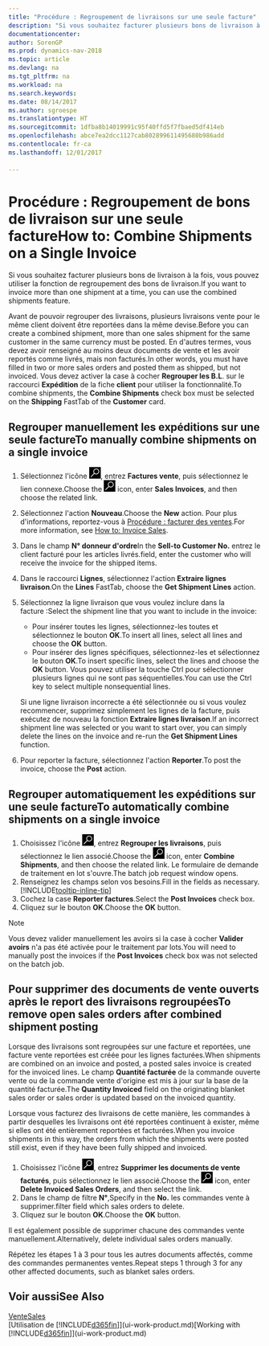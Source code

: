 ```yaml
---
title: "Procédure : Regroupement de livraisons sur une seule facture"
description: "Si vous souhaitez facturer plusieurs bons de livraison à la fois, vous pouvez utiliser la fonction de regroupement des bons de livraison."
documentationcenter: 
author: SorenGP
ms.prod: dynamics-nav-2018
ms.topic: article
ms.devlang: na
ms.tgt_pltfrm: na
ms.workload: na
ms.search.keywords: 
ms.date: 08/14/2017
ms.author: sgroespe
ms.translationtype: HT
ms.sourcegitcommit: 1dfba8b14019991c95f40ffd5f7fbaed5df414eb
ms.openlocfilehash: abce7ea2dcc1127cab802899611495680b986add
ms.contentlocale: fr-ca
ms.lasthandoff: 12/01/2017

---
```

# <a name="how-to-combine-shipments-on-a-single-invoice"></a><span data-ttu-id="2dab4-103">Procédure : Regroupement de bons de livraison sur une seule facture</span><span class="sxs-lookup"><span data-stu-id="2dab4-103">How to: Combine Shipments on a Single Invoice</span></span>
<span data-ttu-id="2dab4-104">Si vous souhaitez facturer plusieurs bons de livraison à la fois, vous pouvez utiliser la fonction de regroupement des bons de livraison.</span><span class="sxs-lookup"><span data-stu-id="2dab4-104">If you want to invoice more than one shipment at a time, you can use the combined shipments feature.</span></span>  

 <span data-ttu-id="2dab4-105">Avant de pouvoir regrouper des livraisons, plusieurs livraisons vente pour le même client doivent être reportées dans la même devise.</span><span class="sxs-lookup"><span data-stu-id="2dab4-105">Before you can create a combined shipment, more than one sales shipment for the same customer in the same currency must be posted.</span></span> <span data-ttu-id="2dab4-106">En d'autres termes, vous devez avoir renseigné au moins deux documents de vente et les avoir reportés comme livrés, mais non facturés.</span><span class="sxs-lookup"><span data-stu-id="2dab4-106">In other words, you must have filled in two or more sales orders and posted them as shipped, but not invoiced.</span></span> <span data-ttu-id="2dab4-107">Vous devez activer la case à cocher **Regrouper les B.L**. sur le raccourci **Expédition** de la fiche **client** pour utiliser la fonctionnalité.</span><span class="sxs-lookup"><span data-stu-id="2dab4-107">To combine shipments, the **Combine Shipments** check box must be selected on the **Shipping** FastTab of the **Customer** card.</span></span>  

## <a name="to-manually-combine-shipments-on-a-single-invoice"></a><span data-ttu-id="2dab4-108">Regrouper manuellement les expéditions sur une seule facture</span><span class="sxs-lookup"><span data-stu-id="2dab4-108">To manually combine shipments on a single invoice</span></span>  
1. <span data-ttu-id="2dab4-109">Sélectionnez l'icône ![Page ou état pour la recherche](media/ui-search/search_small.png "Page ou état pour la recherche"), entrez **Factures vente**, puis sélectionnez le lien connexe.</span><span class="sxs-lookup"><span data-stu-id="2dab4-109">Choose the ![Search for Page or Report](media/ui-search/search_small.png "Search for Page or Report icon") icon, enter **Sales Invoices**, and then choose the related link.</span></span>  
2. <span data-ttu-id="2dab4-110">Sélectionnez l'action **Nouveau**.</span><span class="sxs-lookup"><span data-stu-id="2dab4-110">Choose the **New** action.</span></span> <span data-ttu-id="2dab4-111">Pour plus d'informations, reportez-vous à [Procédure : facturer des ventes](sales-how-invoice-sales.md).</span><span class="sxs-lookup"><span data-stu-id="2dab4-111">For more information, see [How to: Invoice Sales](sales-how-invoice-sales.md).</span></span>
3. <span data-ttu-id="2dab4-112">Dans le champ **N° donneur d'ordre**</span><span class="sxs-lookup"><span data-stu-id="2dab4-112">In the **Sell-to Customer No.**</span></span> <span data-ttu-id="2dab4-113">entrez le client facturé pour les articles livrés.</span><span class="sxs-lookup"><span data-stu-id="2dab4-113">field, enter the customer who will receive the invoice for the shipped items.</span></span>  
4. <span data-ttu-id="2dab4-114">Dans le raccourci **Lignes**, sélectionnez l'action **Extraire lignes livraison**.</span><span class="sxs-lookup"><span data-stu-id="2dab4-114">On the **Lines** FastTab, choose the **Get Shipment Lines** action.</span></span>  
5. <span data-ttu-id="2dab4-115">Sélectionnez la ligne livraison que vous voulez inclure dans la facture :</span><span class="sxs-lookup"><span data-stu-id="2dab4-115">Select the shipment line that you want to include in the invoice:</span></span>  

    - <span data-ttu-id="2dab4-116">Pour insérer toutes les lignes, sélectionnez-les toutes et sélectionnez le bouton **OK**.</span><span class="sxs-lookup"><span data-stu-id="2dab4-116">To insert all lines, select all lines and choose the **OK** button.</span></span>  
    - <span data-ttu-id="2dab4-117">Pour insérer des lignes spécifiques, sélectionnez-les et sélectionnez le bouton **OK**.</span><span class="sxs-lookup"><span data-stu-id="2dab4-117">To insert specific lines, select the lines and choose the **OK** button.</span></span> <span data-ttu-id="2dab4-118">Vous pouvez utiliser la touche Ctrl pour sélectionner plusieurs lignes qui ne sont pas séquentielles.</span><span class="sxs-lookup"><span data-stu-id="2dab4-118">You can use the Ctrl key to select multiple nonsequential lines.</span></span>  

    <span data-ttu-id="2dab4-119">Si une ligne livraison incorrecte a été sélectionnée ou si vous voulez recommencer, supprimez simplement les lignes de la facture, puis exécutez de nouveau la fonction **Extraire lignes livraison**.</span><span class="sxs-lookup"><span data-stu-id="2dab4-119">If an incorrect shipment line was selected or you want to start over, you can simply delete the lines on the invoice and re-run the **Get Shipment Lines** function.</span></span>  
7. <span data-ttu-id="2dab4-120">Pour reporter la facture, sélectionnez l'action **Reporter**.</span><span class="sxs-lookup"><span data-stu-id="2dab4-120">To post the invoice, choose the **Post** action.</span></span>  

## <a name="to-automatically-combine-shipments-on-a-single-invoice"></a><span data-ttu-id="2dab4-121">Regrouper automatiquement les expéditions sur une seule facture</span><span class="sxs-lookup"><span data-stu-id="2dab4-121">To automatically combine shipments on a single invoice</span></span>  
1. <span data-ttu-id="2dab4-122">Choisissez l'icône ![Page ou rapport pour la recherche](media/ui-search/search_small.png "icône Page ou rapport pour la recherche"), entrez **Regrouper les livraisons**, puis sélectionnez le lien associé.</span><span class="sxs-lookup"><span data-stu-id="2dab4-122">Choose the ![Search for Page or Report](media/ui-search/search_small.png "Search for Page or Report icon") icon, enter **Combine Shipments**, and then choose the related link.</span></span> <span data-ttu-id="2dab4-123">Le formulaire de demande de traitement en lot s'ouvre.</span><span class="sxs-lookup"><span data-stu-id="2dab4-123">The batch job request window opens.</span></span>  
2. <span data-ttu-id="2dab4-124">Renseignez les champs selon vos besoins.</span><span class="sxs-lookup"><span data-stu-id="2dab4-124">Fill in the fields as necessary.</span></span> [!INCLUDE[tooltip-inline-tip](includes/tooltip-inline-tip_md.md)]
3. <span data-ttu-id="2dab4-125">Cochez la case **Reporter factures**.</span><span class="sxs-lookup"><span data-stu-id="2dab4-125">Select the **Post Invoices** check box.</span></span>  
4.  <span data-ttu-id="2dab4-126">Cliquez sur le bouton **OK**.</span><span class="sxs-lookup"><span data-stu-id="2dab4-126">Choose the **OK** button.</span></span>  

> [!NOTE]  
>  <span data-ttu-id="2dab4-127">Vous devez valider manuellement les avoirs si la case à cocher **Valider avoirs** n'a pas été activée pour le traitement par lots.</span><span class="sxs-lookup"><span data-stu-id="2dab4-127">You will need to manually post the invoices if the **Post Invoices** check box was not selected on the batch job.</span></span>  

## <a name="to-remove-open-sales-orders-after-combined-shipment-posting"></a><span data-ttu-id="2dab4-128">Pour supprimer des documents de vente ouverts après le report des livraisons regroupées</span><span class="sxs-lookup"><span data-stu-id="2dab4-128">To remove open sales orders after combined shipment posting</span></span> 
<span data-ttu-id="2dab4-129">Lorsque des livraisons sont regroupées sur une facture et reportées, une facture vente reportées est créée pour les lignes facturées.</span><span class="sxs-lookup"><span data-stu-id="2dab4-129">When shipments are combined on an invoice and posted, a posted sales invoice is created for the invoiced lines.</span></span> <span data-ttu-id="2dab4-130">Le champ **Quantité facturée** de la commande ouverte vente ou de la commande vente d'origine est mis à jour sur la base de la quantité facturée.</span><span class="sxs-lookup"><span data-stu-id="2dab4-130">The **Quantity Invoiced** field on the originating blanket sales order or sales order is updated based on the invoiced quantity.</span></span>  

<span data-ttu-id="2dab4-131">Lorsque vous facturez des livraisons de cette manière, les commandes à partir desquelles les livraisons ont été reportées continuent à exister, même si elles ont été entièrement reportées et facturées.</span><span class="sxs-lookup"><span data-stu-id="2dab4-131">When you invoice shipments in this way, the orders from which the shipments were posted still exist, even if they have been fully shipped and invoiced.</span></span>   

1. <span data-ttu-id="2dab4-132">Choisissez l'icône ![Page ou rapport pour la recherche](media/ui-search/search_small.png "icône Page ou rapport pour la recherche"), entrez **Supprimer les documents de vente facturés**, puis sélectionnez le lien associé.</span><span class="sxs-lookup"><span data-stu-id="2dab4-132">Choose the ![Search for Page or Report](media/ui-search/search_small.png "Search for Page or Report icon") icon, enter **Delete Invoiced Sales Orders**, and then select the link.</span></span>  
2. <span data-ttu-id="2dab4-133">Dans le champ de filtre **N°**,</span><span class="sxs-lookup"><span data-stu-id="2dab4-133">Specify in the **No.**</span></span> <span data-ttu-id="2dab4-134">les commandes vente à supprimer.</span><span class="sxs-lookup"><span data-stu-id="2dab4-134">filter field which sales orders to delete.</span></span>  
3. <span data-ttu-id="2dab4-135">Cliquez sur le bouton **OK**.</span><span class="sxs-lookup"><span data-stu-id="2dab4-135">Choose the **OK** button.</span></span>  

<span data-ttu-id="2dab4-136">Il est également possible de supprimer chacune des commandes vente manuellement.</span><span class="sxs-lookup"><span data-stu-id="2dab4-136">Alternatively, delete individual sales orders manually.</span></span>  

<span data-ttu-id="2dab4-137">Répétez les étapes 1 à 3 pour tous les autres documents affectés, comme des commandes permanentes ventes.</span><span class="sxs-lookup"><span data-stu-id="2dab4-137">Repeat steps 1 through 3 for any other affected documents, such as blanket sales orders.</span></span>

## <a name="see-also"></a><span data-ttu-id="2dab4-138">Voir aussi</span><span class="sxs-lookup"><span data-stu-id="2dab4-138">See Also</span></span>  
[<span data-ttu-id="2dab4-139">Vente</span><span class="sxs-lookup"><span data-stu-id="2dab4-139">Sales</span></span>](sales-manage-sales.md)  
<span data-ttu-id="2dab4-140">[Utilisation de [!INCLUDE[d365fin](includes/d365fin_md.md)]](ui-work-product.md)</span><span class="sxs-lookup"><span data-stu-id="2dab4-140">[Working with [!INCLUDE[d365fin](includes/d365fin_md.md)]](ui-work-product.md)</span></span>

